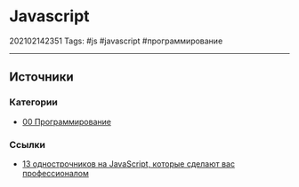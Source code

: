 # Javascript

202102142351
Tags: #js #javascript #программирование
___

## Источники

### Категории

- [00 Программирование](00%20%D0%9F%D1%80%D0%BE%D0%B3%D1%80%D0%B0%D0%BC%D0%BC%D0%B8%D1%80%D0%BE%D0%B2%D0%B0%D0%BD%D0%B8%D0%B5.md)

### Ссылки

- [13 однострочников на JavaScript, которые сделают вас профессионалом](13%20%D0%BE%D0%B4%D0%BD%D0%BE%D1%81%D1%82%D1%80%D0%BE%D1%87%D0%BD%D0%B8%D0%BA%D0%BE%D0%B2%20%D0%BD%D0%B0%20JavaScript,%20%D0%BA%D0%BE%D1%82%D0%BE%D1%80%D1%8B%D0%B5%20%D1%81%D0%B4%D0%B5%D0%BB%D0%B0%D1%8E%D1%82%20%D0%B2%D0%B0%D1%81%20%D0%BF%D1%80%D0%BE%D1%84%D0%B5%D1%81%D1%81%D0%B8%D0%BE%D0%BD%D0%B0%D0%BB%D0%BE%D0%BC.md)

